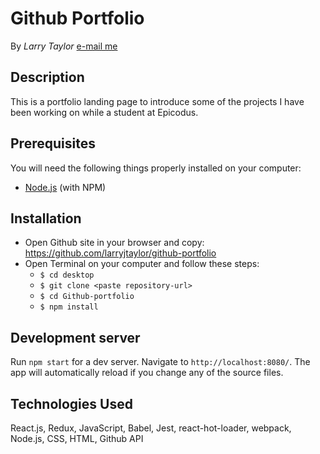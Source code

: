 # Github Portfolio

By _Larry Taylor_ [e-mail me](<mailto:larryjamestaylor@gmail.com>)

## Description

This is a portfolio landing page to introduce some of the projects I have been working on while a student at Epicodus.

## Prerequisites

You will need the following things properly installed on your computer:
* [Node.js](https://nodejs.org/) (with NPM)

## Installation

* Open Github site in your browser and copy: https://github.com/larryjtaylor/github-portfolio
* Open Terminal on your computer and follow these steps:
  * `$ cd desktop`
  * `$ git clone <paste repository-url>`
  * `$ cd Github-portfolio`
  * `$ npm install`

## Development server

Run `npm start` for a dev server. Navigate to `http://localhost:8080/`. The app will automatically reload if you change any of the source files.


## Technologies Used

React.js, Redux, JavaScript, Babel, Jest, react-hot-loader, webpack, Node.js, CSS, HTML, Github API
